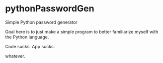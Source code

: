 # pythonPasswordGen
Simple Python password generator


Goal here is to just make a simple program to better familiarize myself with the Python language.

Code sucks.
App sucks.

whatever.
